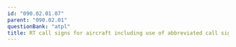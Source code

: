 ```yaml
---
id: "090.02.01.07"
parent: "090.02.01"
questionBank: "atpl"
title: RT call signs for aircraft including use of abbreviated call signs
---
```


